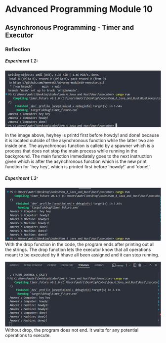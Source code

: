 # Advanced Programming Module 10

## Asynchronous Programming - Timer and Executor

### Reflection

##### Experiment 1.2:
![image1](images/image1.jpg)

In the image above, heyhey is printd first before howdy! and done! because it is located outside of the asynchronous function while the latter two are inside one. The asynchronous function is calleid by a spawner which is a process that does not stop the main process while running in the background. The main function immediately goes to the next instruction given which is after the asynchronous function which is the new print function for 'hey hey', which is printed first before 'howdy!' and 'done!'.

##### Experiment 1.3:
![image2](images/image22_withdrop.jpg)
With the drop function in the code, the program ends after printing out all the strings. The drop function lets the executor know that all operations meant to be executed by it hhave all been assigned and it can stop running.

![image22](images/image22.jpg)
Without drop, the program does not end. It waits for any potential operations to execute.
